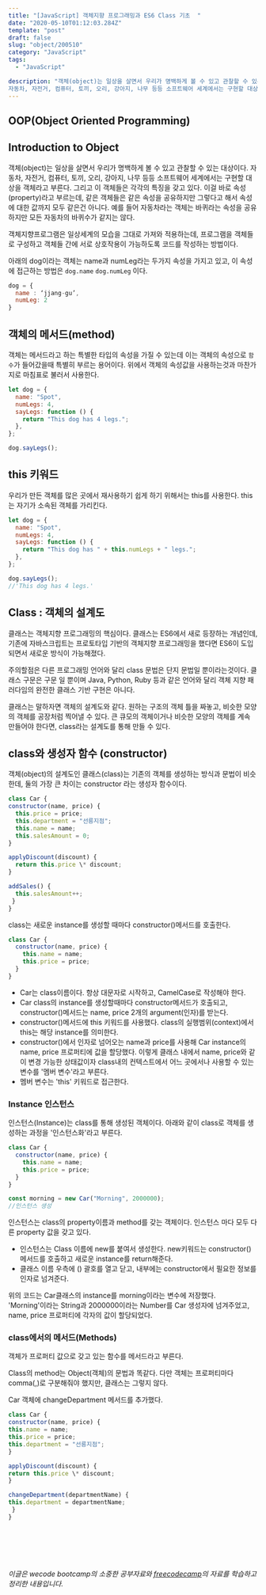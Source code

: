 ```yaml
---
title: "[JavaScript] 객체지향 프로그래밍과 ES6 Class 기초  "
date: "2020-05-10T01:12:03.284Z"
template: "post"
draft: false
slug: "object/200510"
category: "JavaScript"
tags:
  - "JavaScript"

description: "객체(object)는 일상을 살면서 우리가 명백하게 볼 수 있고 관찰할 수 있는 대상이다.
자동차, 자전거, 컴퓨터, 토끼, 오리, 강아지, 나무 등등 소프트웨어 세계에서는 구현할 대상을 객체라고 부른다."
---
```


## OOP(Object Oriented Programming)

## Introduction to Object

객체(object)는 일상을 살면서 우리가 명백하게 볼 수 있고 관찰할 수 있는 대상이다.
자동차, 자전거, 컴퓨터, 토끼, 오리, 강아지, 나무 등등 소프트웨어 세계에서는 구현할 대상을 객체라고 부른다.
그리고 이 객체들은 각각의 특징을 갖고 있다. 이걸 바로 속성(property)라고 부르는데,
같은 객체들은 같은 속성을 공유하지만 그렇다고 해서 속성에 대한 값까지 모두 같은건 아니다.
예를 들어 자동차라는 객체는 바퀴라는 속성을 공유하지만 모든 자동차의 바퀴수가 같지는 않다.

객체지향프로그램은 일상세계의 모습을 그대로 가져와 적용하는데, 프로그램을 객체들로 구성하고
객체들 간에 서로 상호작용이 가능하도록 코드를 작성하는 방법이다. <br>

아래의 dog이라는 객체는 name과 numLeg라는 두가지 속성을 가지고 있고,
이 속성에 접근하는 방법은
`dog.name`
`dog.numLeg` 이다.

```javascript
dog = {
  name : ‘jjang-gu’,
  numLeg: 2
}
```

## 객체의 메서드(method)

객체는 메서드라고 하는 특별한 타입의 속성을 가질 수 있는데 이는 객체의 속성으로 `함수`가 들어갔을때 특별히 부르는 용어이다. 위에서 객체의 속성값을 사용하는것과 마찬가지로 마침표로 불러서 사용한다.

```javascript
let dog = {
  name: "Spot",
  numLegs: 4,
  sayLegs: function () {
    return "This dog has 4 legs.";
  },
};

dog.sayLegs();
```

## this 키워드

우리가 만든 객체를 많은 곳에서 재사용하기 쉽게 하기 위해서는 this를 사용한다.
this는 자기가 소속된 객체를 가리킨다.

```javascript
let dog = {
  name: "Spot",
  numLegs: 4,
  sayLegs: function () {
    return "This dog has " + this.numLegs + " legs.";
  },
};

dog.sayLegs();
//'This dog has 4 legs.'
```

## Class : 객체의 설계도

클래스는 객체지향 프로그래밍의 핵심이다.
클래스는 ES6에서 새로 등장하는 개념인데, 기존에 자바스크립트는 프로토타입 기반의 객체지향 프로그래밍을 했다면 ES6이 도입되면서 새로운 방식이 가능해졌다.

주의할점은 다른 프로그래밍 언어와 달리 class 문법은 단지 문법일 뿐이라는것이다. 클래스 구문은 구문 일 뿐이며 Java, Python, Ruby 등과 같은 언어와 달리 객체 지향 패러다임의 완전한 클래스 기반 구현은 아니다.

클래스는 말하자면 객체의 설계도와 같다. 원하는 구조의 객체 틀을 짜놓고, 비슷한 모양의 객체를 공장처럼 찍어낼 수 있다.
큰 큐모의 객체이거나 비슷한 모양의 객체를 계속 만들어야 한다면,
class라는 설계도를 통해 만들 수 있다.

## class와 생성자 함수 (constructor)

객체(object)의 설계도인 클래스(class)는 기존의 객체를 생성하는 방식과 문법이 비슷한데,
둘의 가장 큰 차이는 constructor 라는 생성자 함수이다.

```javascript
class Car {
constructor(name, price) {
  this.price = price;
  this.department = "선릉지점";
  this.name = name;
  this.salesAmount = 0;
}

applyDiscount(discount) {
  return this.price \* discount;
}

addSales() {
  this.salesAmount++;
 }
}
```

class는 새로운 instance를 생성할 때마다 constructor()메서드를 호출한다.

```javascript
class Car {
  constructor(name, price) {
    this.name = name;
    this.price = price;
  }
}
```

- Car는 class이름이다. 항상 대문자로 시작하고, CamelCase로 작성해야 한다.
- Car class의 instance를 생성할때마다 constructor메서드가 호출되고,
  constructor()메서드는 name, price 2개의 argument(인자)를 받는다.
- constructor()메서드에 this 키워드를 사용했다. class의 실행범위(context)에서 this는 해당 instance를 의미한다.
- constructor()에서 인자로 넘어오는 name과 price를 사용해 Car instance의 name, price 프로퍼티에 값을 할당했다. 이렇게 클래스 내에서 name, price와 같이 변경 가능한 상태값이자 class내의 컨텍스트에서 어느 곳에서나 사용할 수 있는 변수를 '멤버 변수'라고 부른다.
- 멤버 변수는 'this' 키워드로 접근한다.

### Instance 인스턴스

인스턴스(Instance)는 class를 통해 생성된 객체이다.
아래와 같이 class로 객체를 생성하는 과정을 '인스턴스화'라고 부른다.

```javascript
class Car {
  constructor(name, price) {
    this.name = name;
    this.price = price;
  }
}

const morning = new Car("Morning", 2000000);
//인스턴스 생성
```

인스턴스는 class의 property이름과 method를 갖는 객체이다.
인스턴스 마다 모두 다른 property 값을 갖고 있다.

- 인스턴스는 Class 이름에 new를 붙여서 생성한다. new키워드는 constructor() 메서드를 호출하고 새로운 instance를 return해준다.
- 클래스 이름 우측에 () 괄호를 열고 닫고, 내부에는 constructor에서 필요한 정보를 인자로 넘겨준다.

위의 코드는 Car클래스의 instance를 morning이라는 변수에 저장했다. <br>
'Morning'이라는 String과 2000000이라는 Number를 Car 생성자에 넘겨주었고, name, price 프로퍼티에 각자의 값이 할당되었다.

### class에서의 메서드(Methods)

객체가 프로퍼티 값으로 갖고 있는 함수를 메서드라고 부른다.

Class의 method는 Object(객체)의 문법과 똑같다.
다만 객체는 프로퍼티마다 comma(,)로 구분해줘야 했지만, 클래스는 그렇지 않다.

Car 객체에 changeDepartment 메서드를 추가했다.

```javascript
class Car {
constructor(name, price) {
this.name = name;
this.price = price;
this.department = "선릉지점";
}

applyDiscount(discount) {
return this.price \* discount;
}

changeDepartment(departmentName) {
this.department = departmentName;
 }
}
```

<br>
<br>
<br>
<br>

_이글은 wecode bootcamp의 소중한 공부자료와 [freecodecamp](https://www.freecodecamp.org/learn/)의 자료를 학습하고 정리한 내용입니다._
